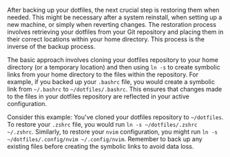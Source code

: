 After backing up your dotfiles, the next crucial step is restoring them when needed. This might be necessary after a system reinstall, when setting up a new machine, or simply when reverting changes. The restoration process involves retrieving your dotfiles from your Git repository and placing them in their correct locations within your home directory. This process is the inverse of the backup process.

The basic approach involves cloning your dotfiles repository to your home directory (or a temporary location) and then using `ln -s` to create symbolic links from your home directory to the files within the repository. For example, if you backed up your `.bashrc` file, you would create a symbolic link from `~/.bashrc` to `~/dotfiles/.bashrc`. This ensures that changes made to the files in your dotfiles repository are reflected in your active configuration.

Consider this example: You've cloned your dotfiles repository to `~/dotfiles`. To restore your `.zshrc` file, you would run `ln -s ~/dotfiles/.zshrc ~/.zshrc`. Similarly, to restore your `nvim` configuration, you might run `ln -s ~/dotfiles/.config/nvim ~/.config/nvim`. Remember to back up any existing files before creating the symbolic links to avoid data loss.
